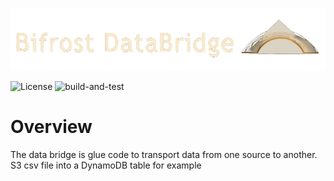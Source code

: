 <p align="center">
  <img src="docs/assets/bifrost_logo.png" height=100>
</p>

![License](https://img.shields.io/badge/License-Apache%202.0-blue)
![build-and-test](https://github.com/mauricio-usatai/brifrost-data-bridge/actions/workflows/build-and-tests.yml/badge.svg)

# Overview
The data bridge is glue code to transport data from one source to another. S3 csv file into a DynamoDB table for example